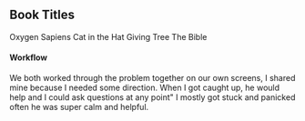 ## Book Titles
Oxygen
Sapiens
Cat in the Hat
Giving Tree
The Bible


#### Workflow
 
We both worked through the problem together on our own screens, I shared mine because
I needed some direction. When I got caught up, he would help and I could ask questions at any point"
I mostly got stuck and panicked often he was super calm and helpful.
